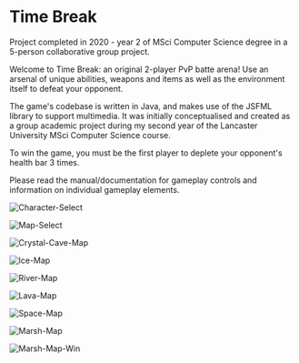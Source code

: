 # Time Break
Project completed in 2020 - year 2 of MSci Computer Science degree in a  5-person collaborative group project.

Welcome to Time Break: an original 2-player PvP batte arena! Use an arsenal of unique abilities, weapons and items as well as the environment itself to defeat your opponent.

The game's codebase is written in Java, and makes use of the JSFML library to support multimedia. It was initially conceptualised and created as a group academic project during my second year of the Lancaster University MSci Computer Science course.

To win the game, you must be the first player to deplete your opponent's health bar 3 times.

Please read the manual/documentation for gameplay controls and information on individual gameplay elements.

![Character-Select](https://user-images.githubusercontent.com/48052531/233476884-d66ffc38-da32-4908-91f4-c78d69d7c178.png)

![Map-Select](https://user-images.githubusercontent.com/48052531/233476903-dcc59eef-5c81-4ab8-b05a-d3addb4bf1be.png)

![Crystal-Cave-Map](https://user-images.githubusercontent.com/48052531/233476940-8573b49c-ce1d-49e0-92e3-9aa1c88e4679.png)

![Ice-Map](https://user-images.githubusercontent.com/48052531/233477020-7e80c100-659f-49b4-acab-098d0808ef04.png)

![River-Map](https://user-images.githubusercontent.com/48052531/233477051-d24857c0-b481-41f2-923d-3ac2c4e05fde.png)

![Lava-Map](https://user-images.githubusercontent.com/48052531/233477128-161fdf5f-a7fb-40b2-a46b-8b30e78663e1.png)

![Space-Map](https://user-images.githubusercontent.com/48052531/233477201-d76ab96d-1a46-44c0-a91c-75244b4668e5.png)

![Marsh-Map](https://user-images.githubusercontent.com/48052531/233477236-c32508c0-900c-49ed-8e62-78988bf4bc07.png)

![Marsh-Map-Win](https://user-images.githubusercontent.com/48052531/233477265-f4d4bf4d-a260-4e92-859a-ef80254dfa4b.png)
